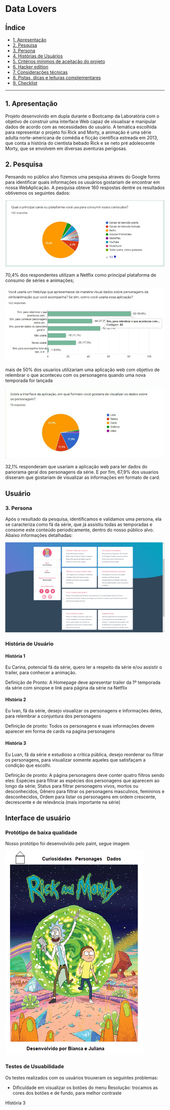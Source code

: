 # Data Lovers

## Índice

* [1. Apresentação](#1-apresentacao)
* [2. Pesquisa](#2-rick-and-morty)
* [3. Persona](#3-persona)
* [4. Histórias de Usuários](#4-historia-de-usuario)
* [5. Critérios mínimos de aceitação do
  projeto](#5-critérios-mínimos-de-aceitação-do-projeto)
* [6. Hacker edition](#6-hacker-edition)
* [7. Considerações técnicas](#7-considerações-técnicas)
* [8. Pistas, dicas e leituras
  complementares](#8-pistas-dicas-e-leituras-complementares)
* [9. Checklist](#9-checklist)

***

## 1. Apresentação

  Projeto desenvolvido em dupla durante o Bootcamp da Laboratória com o objetivo de construir uma interface Web capaz de visualisar e manipular dados de acordo com as necessidades do usuário.
  A temática escolhida para representar o projeto foi Rick and Morty, a animação é uma série adulta norte-americana de comédia e ficção científica estreada em 2013, que conta a história do cientista bebado Rick e se neto pré adolescente Morty, que se envolvem em diversas aventuras perigosas.

## 2. Pesquisa

Pensando no público alvo fizemos uma pesquisa atraves do Google forms para identificar quais informações os usuários gostariam de encontrar em nossa WebAplicação. A pesquisa obteve 160 respostas dentre os resultados obtivemos os seguintes dados:

![](/src/img/plataforma.jpeg)

70,4% dos respondentes utilizam a Netflix como principal plataforma de consumo de séries e animações; 

![](/src/img/webApp.jpeg)

mais de 50% dos usuarios utilizariam uma aplicação web com objetivo de relembrar o que aconteceu com os personagens quando uma nova temporada for lançada 

![](/src/img/cards.jpeg)

 32,1% responderam que usariam a aplicação web para ter dados do panorama geral dos personagens da série. E por fim, 67,9% dos usuarios disseram que gostariam de visualizar as informações em formato de card.

## Usuário

### 3. Persona

Após o resultado da pesquisa, identificamos e validamos uma persona, ela se caracteriza como fã da série, que já assistiu todas as temporadas e consome este conteúdo periodicamente, dentro do nosso público alvo. Abaixo informações detalhadas:

![](/src/img/persona.jpeg)

### História de Usuário

#### História 1
Eu Carina, potencial fã da série, quero ler a respeito da série e/ou assistir o trailer, para conhecer a animação.

Definição de Pronto: A Homepage deve apresentar trailer da 1º temporada da série com sinopse e link para página da série na Netflix


#### HIstória 2
Eu Ivan, fã da série, desejo visualizar os personagens e informações deles, para relembrar a conjuntura dos personagens

Definição de pronto: Todos os personagens e suas informações devem aparecer em forma de cards na pagina personagens

#### História 3
Eu Luan, fã da série e estudioso a crítica pública, desejo reordenar ou filtrar os personagens, para visualizar somente aqueles que satisfaçam a condição que escolhi.

Definição de pronto: A página personagens deve conter quatro filtros sendo eles: 
Espécies para filtrar as espécies dos personagens que aparecem ao longo da série;
Status para filtrar personagens vivos, mortos ou desconhecidos,
Gênero para filtrar os personagens masculinos, femininos e desconhecidos,
Ordem para listar os personagens em ordem crescente, decrescente e de relevância (mais importante na série)


## Interface de usuário

### Protótipo de baixa qualidade

Nosso protótipo foi desenvolvido pelo paint, segue imagem

![](/src/img/prototipo.jpeg)






### Testes de Usuabilidade

Os testes realizados com os usuários trouxeram os seguintes problemas:
- Dificuldade em visualizar os botões do menu
Resolução: trocamos as cores dos botões e de fundo, para melhor contraste












HIstória 3



